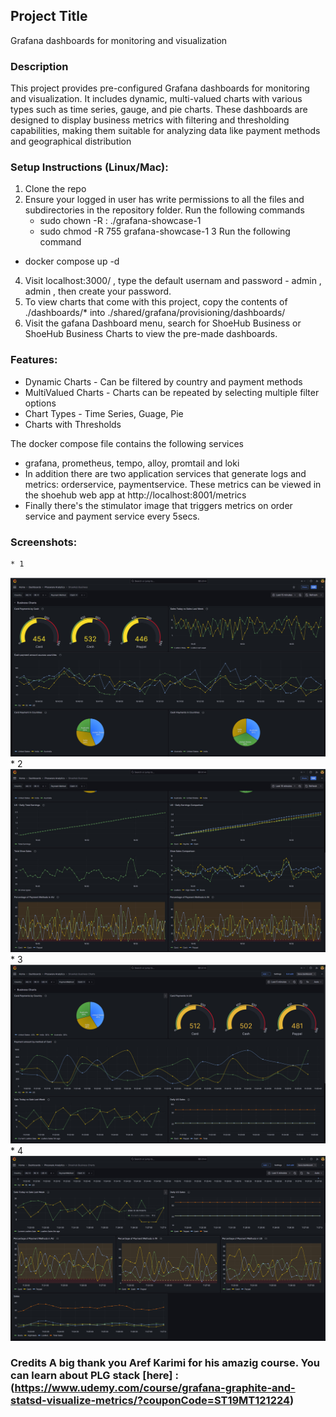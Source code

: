 ## Project Title 
Grafana dashboards for monitoring and visualization 

### Description
This project provides pre-configured Grafana dashboards for monitoring and visualization. It includes dynamic, multi-valued charts with various types such as time series, gauge, and pie charts. These dashboards are designed to display business metrics with filtering and thresholding capabilities, making them suitable for analyzing data like payment methods and geographical distribution

### Setup Instructions (Linux/Mac):
1. Clone the repo
2. Ensure your logged in user has write permissions to all the files and subdirectories in the repository folder. Run the following commands
    *  sudo chown -R <username>:<username> ./grafana-showcase-1 
    *  sudo chmod -R 755 grafana-showcase-1 
3  Run the following command
 * docker compose up -d 
4. Visit localhost:3000/ , type the default usernam and password -  admin , admin , then create your password.
5. To view charts that come with this project, copy the contents of ./dashboards/* into ./shared/grafana/provisioning/dashboards/
6. Visit the gafana Dashboard menu, search for ShoeHub Business or ShoeHub Business Charts to view the pre-made dashboards.


### Features:

* Dynamic Charts - Can be filtered by country and payment methods
* MultiValued Charts - Charts can be repeated by selecting multiple filter options
* Chart Types - Time Series, Guage, Pie
* Charts with Thresholds


The docker compose file contains the following services
   * grafana, prometheus, tempo, alloy, promtail and loki
   * In addition there are two application services that generate logs and metrics: orderservice, paymentservice. These metrics can be viewed in the shoehub web app at http://localhost:8001/metrics
   * Finally there's the stimulator image that triggers metrics on order service and payment service every 5secs.
    
### Screenshots:
    * 1
![Dashboard Preview](images/business-chart-1.jpg)
    * 2
![Dashboard Preview](images/business-chart-2.jpg)
    * 3
![Dashboard Preview](images/shoehub-business-chart-1.jpg)
    * 4
![Dashboard Preview](images/shoehub-business-chart-2.jpg)

 ### Credits A big thank you Aref Karimi for his amazig course. You can learn about PLG stack [here] : (https://www.udemy.com/course/grafana-graphite-and-statsd-visualize-metrics/?couponCode=ST19MT121224)
